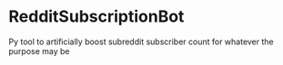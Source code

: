 # RedditSubscriptionBot
Py tool to artificially boost subreddit subscriber count for whatever the purpose may be
